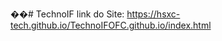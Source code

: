 ��#   T e c h n o I F 
 
 link do Site: https://hsxc-tech.github.io/TechnoIFOFC.github.io/index.html
